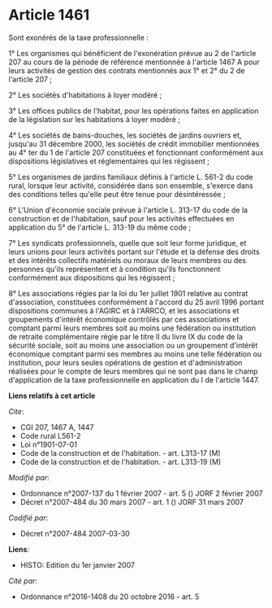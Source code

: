 # Article 1461

Sont exonérés de la taxe professionnelle :

1° Les organismes qui bénéficient de l'exonération prévue au 2 de l'article 207 au cours de la période de référence
mentionnée à l'article 1467 A pour leurs activités de gestion des contrats mentionnés aux 1° et 2° du 2 de l'article 207 ;

2° Les sociétés d'habitations à loyer modéré ;

3° Les offices publics de l'habitat, pour les opérations faites en application de la législation sur les habitations à loyer
modéré ;

4° Les sociétés de bains-douches, les sociétés de jardins ouvriers et, jusqu'au 31 décembre 2000, les sociétés de crédit
immobilier mentionnées au 4° ter du 1 de l'article 207 constituées et fonctionnant conformément aux dispositions législatives
et réglementaires qui les régissent ;

5° Les organismes de jardins familiaux définis à l'article L. 561-2 du code rural, lorsque leur activité, considérée dans son
ensemble, s'exerce dans des conditions telles qu'elle peut être tenue pour désintéressée ;

6° L'Union d'économie sociale prévue à l'article L. 313-17 du code de la construction et de l'habitation, sauf pour les
activités effectuées en application du 5° de l'article L. 313-19 du même code ;

7° Les syndicats professionnels, quelle que soit leur forme juridique, et leurs unions pour leurs activités portant sur
l'étude et la défense des droits et des intérêts collectifs matériels ou moraux de leurs membres ou des personnes qu'ils
représentent et à condition qu'ils fonctionnent conformément aux dispositions qui les régissent ;

8° Les associations régies par la loi du 1er juillet 1901 relative au contrat d'association, constituées conformément à
l'accord du 25 avril 1996 portant dispositions communes à l'AGIRC et à l'ARRCO, et les associations et groupements d'intérêt
économique contrôlés par ces associations et comptant parmi leurs membres soit au moins une fédération ou institution de
retraite complémentaire régie par le titre II du livre IX du code de la sécurité sociale, soit au moins une association ou un
groupement d'intérêt économique comptant parmi ses membres au moins une telle fédération ou institution, pour leurs seules
opérations de gestion et d'administration réalisées pour le compte de leurs membres qui ne sont pas dans le champ
d'application de la taxe professionnelle en application du I de l'article 1447.

**Liens relatifs à cet article**

_Cite_:

  - CGI 207, 1467 A, 1447
  - Code rural L561-2
  - Loi n°1901-07-01
  - Code de la construction et de l'habitation. - art. L313-17 (M)
  - Code de la construction et de l'habitation. - art. L313-19 (M)

_Modifié par_:

  - Ordonnance n°2007-137 du 1 février 2007 - art. 5 () JORF 2 février 2007
  - Décret n°2007-484 du 30 mars 2007 - art. 1 () JORF 31 mars 2007

_Codifié par_:

  - Décret n°2007-484 2007-03-30

**Liens**:

  - HISTO: Edition du 1er janvier 2007

_Cité par_:

  - Ordonnance n°2016-1408 du 20 octobre 2016 - art. 5
